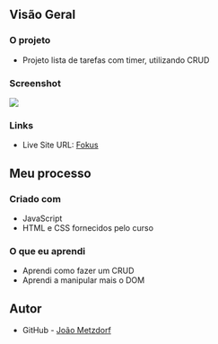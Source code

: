 ## Visão Geral

### O projeto

- Projeto lista de tarefas com timer, utilizando CRUD

### Screenshot

![](./fokus)

### Links

- Live Site URL: [Fokus](https://fokus-nine-virid.vercel.app/)

## Meu processo

### Criado com

- JavaScript
- HTML e CSS fornecidos pelo curso

### O que eu aprendi

- Aprendi como fazer um CRUD
- Aprendi a manipular mais o DOM

## Autor

- GitHub - [João Metzdorf](https://github.com/joaometzdorf)
